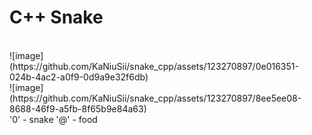 # C++ Snake
<br>
![image](https://github.com/KaNiuSii/snake_cpp/assets/123270897/0e016351-024b-4ac2-a0f9-0d9a9e32f6db)
<br>
![image](https://github.com/KaNiuSii/snake_cpp/assets/123270897/8ee5ee08-8688-46f9-a5fb-8f65b9e84a63)
<br>
'0' - snake
'@' - food

